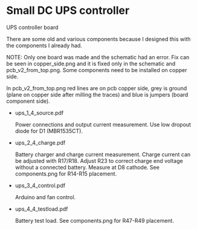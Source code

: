 # Small DC UPS controller

UPS controller board

There are some old and various components because I designed this with the components I already had.

NOTE: Only one board was made and the schematic had an error. Fix can be seen in copper_side.png and it is fixed only in the schematic and pcb_v2_from_top.png.
Some components need to be installed on copper side.

In pcb_v2_from_top.png red lines are on pcb copper side, grey is ground (plane on copper side after milling the traces) and blue is  jumpers (board component side).


* ups_1_4_source.pdf

  Power connections and output current measurement.
  Use low dropout diode for D1 (MBR1535CT).

* ups_2_4_charge.pdf

  Battery charger and charge current measurement.
  Charge current can be adjusted with R17/R18.
  Adjust R23 to correct charge end voltage without a connected battery. Measure at D8 cathode.
  See components.png for R14-R15 placement.

* ups_3_4_control.pdf

  Arduino and fan control.

* ups_4_4_testload.pdf

  Battery test load.
  See components.png for R47-R49 placement.
